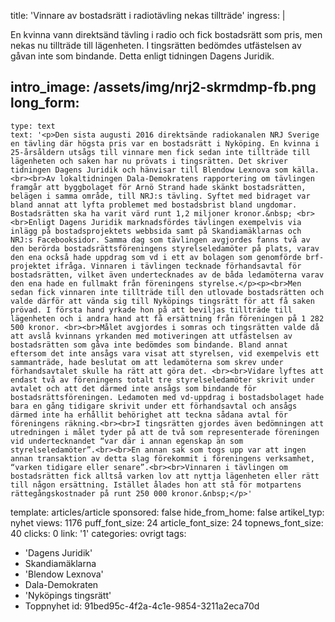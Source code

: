 title: 'Vinnare av bostadsrätt i radiotävling nekas tillträde'
ingress: |
  <p>En kvinna vann direktsänd tävling i radio och fick bostadsrätt som pris, men nekas nu tillträde till lägenheten. I tingsrätten bedömdes utfästelsen av gåvan inte som bindande. Detta enligt tidningen Dagens Juridik.
  </p>
  
intro_image: /assets/img/nrj2-skrmdmp-fb.png
long_form:
  -
    type: text
    text: '<p>Den sista augusti 2016 direktsände radiokanalen NRJ Sverige en tävling där högsta pris var en bostadsrätt i Nyköping. En kvinna i 25-årsåldern utsågs till vinnare men fick sedan inte tillträde till lägenheten och saken har nu prövats i tingsrätten. Det skriver tidningen Dagens Juridik och hänvisar till Blendow Lexnova som källa. <br><br>Av lokaltidningen Dala-Demokratens rapportering om tävlingen framgår att byggbolaget för Arnö Strand hade skänkt bostadsrätten, belägen i samma område, till NRJ:s tävling. Syftet med bidraget var bland annat att lyfta problemet med bostadsbrist bland ungdomar. Bostadsrätten ska ha varit värd runt 1,2 miljoner kronor.&nbsp; <br><br>Enligt Dagens Juridik marknadsfördes tävlingen exempelvis via inlägg på bostadsprojektets webbsida samt på Skandiamäklarnas och NRJ:s Facebooksidor. Samma dag som tävlingen avgjordes fanns två av den berörda bostadsrättsföreningens styrelseledamöter på plats, varav den ena också hade uppdrag som vd i ett av bolagen som genomförde brf-projektet ifråga. Vinnaren i tävlingen tecknade förhandsavtal för bostadsrätten, vilket även undertecknades av de båda ledamöterna varav den ena hade en fullmakt från föreningens styrelse.</p><p><br>Men sedan fick vinnaren inte tillträde till den utlovade bostadsrätten och valde därför att vända sig till Nyköpings tingsrätt för att få saken prövad. I första hand yrkade hon på att beviljas tillträde till lägenheten och i andra hand att få ersättning från föreningen på 1 282 500 kronor. <br><br>Målet avgjordes i somras och tingsrätten valde då att avslå kvinnans yrkanden med motiveringen att utfästelsen av bostadsrätten som gåva inte bedömdes som bindande. Bland annat eftersom det inte ansågs vara visat att styrelsen, vid exempelvis ett sammanträde, hade beslutat om att ledamöterna som skrev under förhandsavtalet skulle ha rätt att göra det. <br><br>Vidare lyftes att endast två av föreningens totalt tre styrelseledamöter skrivit under avtalet och att det därmed inte ansågs som bindande för bostadsrättsföreningen. Ledamoten med vd-uppdrag i bostadsbolaget hade bara en gång tidigare skrivit under ett förhandsavtal och ansågs därmed inte ha erhållit behörighet att teckna sådana avtal för föreningens räkning.<br><br>I tingsrätten gjordes även bedömningen att utredningen i målet tyder på att de två som representerade föreningen vid undertecknandet “var där i annan egenskap än som styrelseledamöter”.<br><br>En annan sak som togs upp var att ingen annan transaktion av detta slag förekommit i föreningens verksamhet, “varken tidigare eller senare”.<br><br>Vinnaren i tävlingen om bostadsrätten fick alltså varken lov att nyttja lägenheten eller rätt till någon ersättning. Istället ålades hon att stå för motpartens rättegångskostnader på runt 250 000 kronor.&nbsp;</p>'
template: articles/article
sponsored: false
hide_from_home: false
artikel_typ: nyhet
views: 1176
puff_font_size: 24
article_font_size: 24
topnews_font_size: 40
clicks: 0
link: '1'
categories: ovrigt
tags:
  - 'Dagens Juridik'
  - Skandiamäklarna
  - 'Blendow Lexnova'
  - Dala-Demokraten
  - 'Nyköpings tingsrätt'
  - Toppnyhet
id: 91bed95c-4f2a-4c1e-9854-3211a2eca70d
